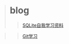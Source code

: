 ># blog
>>[SQLite自我学习资料](https://github.com/dingsufu/blog/issues/1)

>>[Git学习](https://github.com/dingsufu/blog/issues/2)
